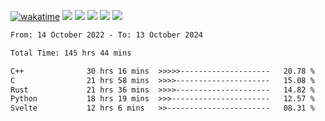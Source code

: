 [![wakatime](https://wakatime.com/badge/user/368879df-dc38-4b1a-86c4-8a2054a0e074.svg)](https://wakatime.com/@368879df-dc38-4b1a-86c4-8a2054a0e074)
<img src="https://img.shields.io/badge/Windows-0078D6?style=flat&logo=Windows&logoColor=white">
<img src="https://img.shields.io/badge/IntelliJ_IDEA-000000.svg?style=flat&logo=IntelliJ-IDEA&logoColor=white">
<img src="https://img.shields.io/badge/CLion-000000.svg?style=flat&logo=CLion&logoColor=white">
<img src="https://img.shields.io/badge/Visual_Studio_Code-007ACC?style=flat&logo=Visual-Studio-Code&logoColor=white">
<img src="https://img.shields.io/badge/Discord-5865F2?label=kano42&style=flat&logo=discord&logoColor=white">
<br>


<!--START_SECTION:waka-->

```txt
From: 14 October 2022 - To: 13 October 2024

Total Time: 145 hrs 44 mins

C++              30 hrs 16 mins  >>>>>--------------------   20.78 %
C                21 hrs 58 mins  >>>>---------------------   15.08 %
Rust             21 hrs 36 mins  >>>>---------------------   14.82 %
Python           18 hrs 19 mins  >>>----------------------   12.57 %
Svelte           12 hrs 6 mins   >>-----------------------   08.31 %
```

<!--END_SECTION:waka-->
